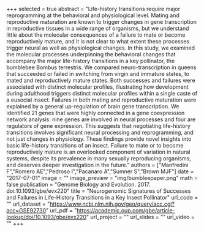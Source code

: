 +++
selected = true
abstract = "Life-history transitions require major reprogramming at the behavioral and physiological level. Mating and reproductive maturation are known to trigger changes in gene transcription in reproductive tissues in a wide range of organisms, but we understand little about the molecular consequences of a failure to mate or become reproductively mature, and it is not clear to what extent these processes trigger neural as well as physiological changes. In this study, we examined the molecular processes underpinning the behavioral changes that accompany the major life-history transitions in a key pollinator, the bumblebee Bombus terrestris. We compared neuro-transcription in queens that succeeded or failed in switching from virgin and immature states, to mated and reproductively mature states. Both successes and failures were associated with distinct molecular profiles, illustrating how development during adulthood triggers distinct molecular profiles within a single caste of a eusocial insect. Failures in both mating and reproductive maturation were explained by a general up-regulation of brain gene transcription. We identified 21 genes that were highly connected in a gene coexpression network analysis: nine genes are involved in neural processes and four are regulators of gene expression. This suggests that negotiating life-history transitions involves significant neural processing and reprogramming, and not just changes in physiology. These findings provide novel insights into basic life-history transitions of an insect. Failure to mate or to become reproductively mature is an overlooked component of variation in natural systems, despite its prevalence in many sexually reproducing organisms, and deserves deeper investigation in the future."
authors = ["Manfredini F","Romero AE","Pedroso I","Pacanaro A","Sumner S","Brown MJF"]
date = "2017-07-01"
image = ""
image_preview = "img/bumbleepaper.png"
math = false
publication = "Genome Biology and Evolution. 2017. doi:10.1093/gbe/evx220"
title = "Neurogenomic Signatures of Successes and Failures in Life-History Transitions in a Key Insect Pollinator" 
url_code = ""
url_dataset = "https://www.ncbi.nlm.nih.gov/geo/query/acc.cgi?acc=GSE92730"
url_pdf = "https://academic.oup.com/gbe/article-lookup/doi/10.1093/gbe/evx220"
url_project = ""
url_slides = ""
url_video = ""
+++

